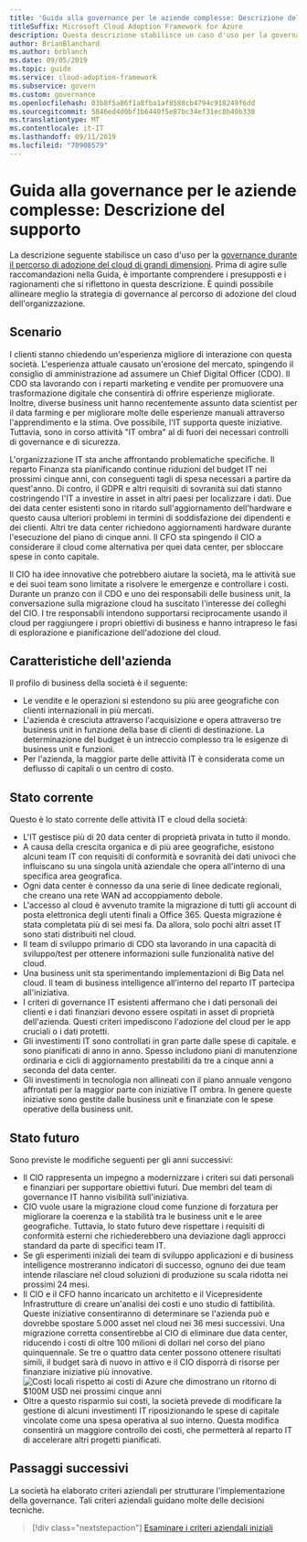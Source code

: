 ```yaml
---
title: 'Guida alla governance per le aziende complesse: Descrizione del supporto'
titleSuffix: Microsoft Cloud Adoption Framework for Azure
description: Questa descrizione stabilisce un caso d'uso per la governance durante un percorso di adozione del cloud di un'azienda complessa.
author: BrianBlanchard
ms.author: brblanch
ms.date: 09/05/2019
ms.topic: guide
ms.service: cloud-adoption-framework
ms.subservice: govern
ms.custom: governance
ms.openlocfilehash: 03b8f5a86f1a8fba1af8588cb4794c918249f6dd
ms.sourcegitcommit: 5846ed4d0bf1b6440f5e87bc34ef31ec8b40b338
ms.translationtype: MT
ms.contentlocale: it-IT
ms.lasthandoff: 09/11/2019
ms.locfileid: "70908579"
---
```

# <a name="governance-guide-for-complex-enterprises-the-supporting-narrative"></a>Guida alla governance per le aziende complesse: Descrizione del supporto

La descrizione seguente stabilisce un caso d'uso per la [governance durante il percorso di adozione del cloud di grandi dimensioni](./index.md). Prima di agire sulle raccomandazioni nella Guida, è importante comprendere i presupposti e i ragionamenti che si riflettono in questa descrizione. È quindi possibile allineare meglio la strategia di governance al percorso di adozione del cloud dell'organizzazione.

## <a name="back-story"></a>Scenario

I clienti stanno chiedendo un'esperienza migliore di interazione con questa società. L'esperienza attuale causato un'erosione del mercato, spingendo il consiglio di amministrazione ad assumere un Chief Digital Officer (CDO). Il CDO sta lavorando con i reparti marketing e vendite per promuovere una trasformazione digitale che consentirà di offrire esperienze migliorate. Inoltre, diverse business unit hanno recentemente assunto data scientist per il data farming e per migliorare molte delle esperienze manuali attraverso l'apprendimento e la stima. Ove possibile, l'IT supporta queste iniziative. Tuttavia, sono in corso attività "IT ombra" al di fuori dei necessari controlli di governance e di sicurezza.

L'organizzazione IT sta anche affrontando problematiche specifiche. Il reparto Finanza sta pianificando continue riduzioni del budget IT nei prossimi cinque anni, con conseguenti tagli di spesa necessari a partire da quest'anno. Di contro, il GDPR e altri requisiti di sovranità sui dati stanno costringendo l'IT a investire in asset in altri paesi per localizzare i dati. Due dei data center esistenti sono in ritardo sull'aggiornamento dell'hardware e questo causa ulteriori problemi in termini di soddisfazione dei dipendenti e dei clienti. Altri tre data center richiedono aggiornamenti hardware durante l'esecuzione del piano di cinque anni. Il CFO sta spingendo il CIO a considerare il cloud come alternativa per quei data center, per sbloccare spese in conto capitale.

Il CIO ha idee innovative che potrebbero aiutare la società, ma le attività sue e dei suoi team sono limitate a risolvere le emergenze e controllare i costi. Durante un pranzo con il CDO e uno dei responsabili delle business unit, la conversazione sulla migrazione cloud ha suscitato l'interesse dei colleghi del CIO. I tre responsabili intendono supportarsi reciprocamente usando il cloud per raggiungere i propri obiettivi di business e hanno intrapreso le fasi di esplorazione e pianificazione dell'adozione del cloud.

## <a name="business-characteristics"></a>Caratteristiche dell'azienda

Il profilo di business della società è il seguente:

- Le vendite e le operazioni si estendono su più aree geografiche con clienti internazionali in più mercati.
- L'azienda è cresciuta attraverso l'acquisizione e opera attraverso tre business unit in funzione della base di clienti di destinazione. La determinazione del budget è un intreccio complesso tra le esigenze di business unit e funzioni.
- Per l'azienda, la maggior parte delle attività IT è considerata come un deflusso di capitali o un centro di costo.

## <a name="current-state"></a>Stato corrente

Questo è lo stato corrente delle attività IT e cloud della società:

- L'IT gestisce più di 20 data center di proprietà privata in tutto il mondo.
- A causa della crescita organica e di più aree geografiche, esistono alcuni team IT con requisiti di conformità e sovranità dei dati univoci che influiscano su una singola unità aziendale che opera all'interno di una specifica area geografica.
- Ogni data center è connesso da una serie di linee dedicate regionali, che creano una rete WAN ad accoppiamento debole.
- L'accesso al cloud è avvenuto tramite la migrazione di tutti gli account di posta elettronica degli utenti finali a Office 365. Questa migrazione è stata completata più di sei mesi fa. Da allora, solo pochi altri asset IT sono stati distribuiti nel cloud.
- Il team di sviluppo primario di CDO sta lavorando in una capacità di sviluppo/test per ottenere informazioni sulle funzionalità native del cloud.
- Una business unit sta sperimentando implementazioni di Big Data nel cloud. Il team di business intelligence all'interno del reparto IT partecipa all'iniziativa.
- I criteri di governance IT esistenti affermano che i dati personali dei clienti e i dati finanziari devono essere ospitati in asset di proprietà dell'azienda. Questi criteri impediscono l'adozione del cloud per le app cruciali o i dati protetti.
- Gli investimenti IT sono controllati in gran parte dalle spese di capitale. e sono pianificati di anno in anno. Spesso includono piani di manutenzione ordinaria e cicli di aggiornamento prestabiliti da tre a cinque anni a seconda del data center.
- Gli investimenti in tecnologia non allineati con il piano annuale vengono affrontati per la maggior parte con iniziative IT ombra. In genere queste iniziative sono gestite dalle business unit e finanziate con le spese operative della business unit.

## <a name="future-state"></a>Stato futuro

Sono previste le modifiche seguenti per gli anni successivi:

- Il CIO rappresenta un impegno a modernizzare i criteri sui dati personali e finanziari per supportare obiettivi futuri. Due membri del team di governance IT hanno visibilità sull'iniziativa.
- CIO vuole usare la migrazione cloud come funzione di forzatura per migliorare la coerenza e la stabilità tra le business unit e le aree geografiche. Tuttavia, lo stato futuro deve rispettare i requisiti di conformità esterni che richiederebbero una deviazione dagli approcci standard da parte di specifici team IT.
- Se gli esperimenti iniziali dei team di sviluppo applicazioni e di business intelligence mostreranno indicatori di successo, ognuno dei due team intende rilasciare nel cloud soluzioni di produzione su scala ridotta nei prossimi 24 mesi.
- Il CIO e il CFO hanno incaricato un architetto e il Vicepresidente Infrastrutture di creare un'analisi dei costi e uno studio di fattibilità. Queste iniziative consentiranno di determinare se l'azienda può e dovrebbe spostare 5.000 asset nel cloud nei 36 mesi successivi. Una migrazione corretta consentirebbe al CIO di eliminare due data center, riducendo i costi di oltre 100 milioni di dollari nel corso del piano quinquennale. Se tre o quattro data center possono ottenere risultati simili, il budget sarà di nuovo in attivo e il CIO disporrà di risorse per finanziare iniziative più innovative.
    ![Costi locali rispetto ai costi di Azure che dimostrano un ritorno di $100M USD nei prossimi cinque anni](../../../_images/governance/calculator-enterprise.png)
- Oltre a questo risparmio sui costi, la società prevede di modificare la gestione di alcuni investimenti IT riposizionando le spese di capitale vincolate come una spesa operativa al suo interno. Questa modifica consentirà un maggiore controllo dei costi, che permetterà al reparto IT di accelerare altri progetti pianificati.

## <a name="next-steps"></a>Passaggi successivi

La società ha elaborato criteri aziendali per strutturare l'implementazione della governance. Tali criteri aziendali guidano molte delle decisioni tecniche.

> [!div class="nextstepaction"]
> [Esaminare i criteri aziendali iniziali](./initial-corporate-policy.md)

